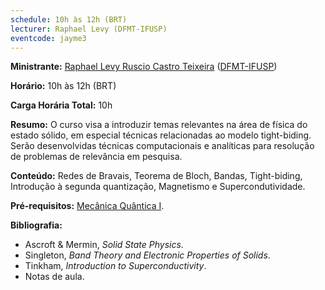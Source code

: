 ```yaml
---
schedule: 10h às 12h (BRT)
lecturer: Raphael Levy (DFMT-IFUSP)
eventcode: jayme3
---
```


**Ministrante:** [Raphael Levy Ruscio Castro Teixeira](http://lattes.cnpq.br/9064122070924435) ([DFMT-IFUSP](http://portal.if.usp.br/fmt/pt-br))

**Horário:** 10h às 12h (BRT)

**Carga Horária Total:** 10h

**Resumo:** O curso visa a introduzir temas relevantes na área de física do estado sólido, em especial técnicas relacionadas ao modelo tight-biding.
Serão desenvolvidas técnicas computacionais e analíticas para resolução de problemas de relevância em pesquisa.

**Conteúdo:** Redes de Bravais, Teorema de Bloch, Bandas, Tight-biding, Introdução à segunda quantização, Magnetismo e Supercondutividade.

**Pré-requisitos:** [Mecânica Quântica I](https://uspdigital.usp.br/jupiterweb/obterDisciplina?nomdis=&sgldis=4302403).

**Bibliografia:**

<div style="text-align: justify">
 <ul>
   <li> Ascroft & Mermin, <i>Solid State Physics</i>.</li>
   <li> Singleton,<i> Band Theory and Electronic Properties of Solids</i>.</li>
   <li> Tinkham,<i> Introduction to Superconductivity</i>.</li>
    <li> Notas de aula. </li>
 </ul>
</div>
